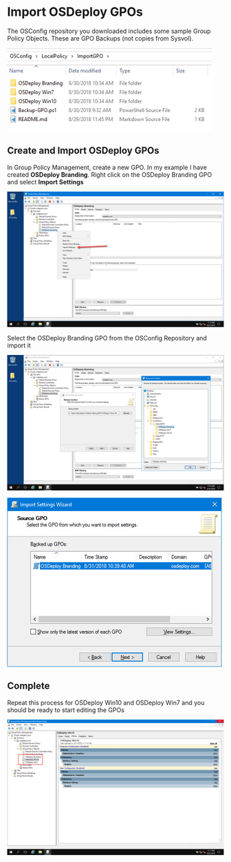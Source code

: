 # Import OSDeploy GPOs

The OSConfig repository you downloaded includes some sample Group Policy Objects.  These are GPO Backups \(not copies from Sysvol\).

![](../../.gitbook/assets/2018-08-31_11-18-46.png)

## Create and Import OSDeploy GPOs

In Group Policy Management, create a new GPO.  In my example I have created **OSDeploy Branding**.  Right click on the OSDeploy Branding GPO and select **Import Settings**

![](../../.gitbook/assets/2018-08-31_13-12-27.png)

Select the OSDeploy Branding GPO from the OSConfig Repository and import it

![](../../.gitbook/assets/2018-08-31_13-14-09.png)

![](../../.gitbook/assets/2018-08-31_13-14-52.png)

## Complete

Repeat this process for OSDeploy Win10 and OSDeploy Win7 and you should be ready to start editing the GPOs

![](../../.gitbook/assets/2018-08-31_13-17-39.png)

